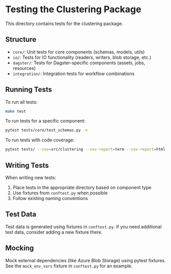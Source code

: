 # Testing the Clustering Package

This directory contains tests for the clustering package.

## Structure

- `core/`: Unit tests for core components (schemas, models, utils)
- `io/`: Tests for IO functionality (readers, writers, blob storage, etc.)
- `dagster/`: Tests for Dagster-specific components (assets, jobs, resources)
- `integration/`: Integration tests for workflow combinations

## Running Tests

To run all tests:

```bash
make test
```

To run tests for a specific component:

```bash
pytest tests/core/test_schemas.py -v
```

To run tests with code coverage:

```bash
pytest tests/ --cov=src/clustering --cov-report=term --cov-report=html
```

## Writing Tests

When writing new tests:

1. Place tests in the appropriate directory based on component type
2. Use fixtures from `conftest.py` when possible
3. Follow existing naming conventions

## Test Data

Test data is generated using fixtures in `conftest.py`. If you need additional test data, consider adding a new fixture there.

## Mocking

Mock external dependencies (like Azure Blob Storage) using pytest fixtures. See the `mock_env_vars` fixture in `conftest.py` for an example.
